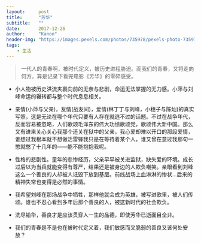 ```yaml
---
layout:     post
title:      "芳华"
subtitle:   ""
date:       2017-12-26
author:     "Kanon"
header-img: "https://images.pexels.com/photos/735978/pexels-photo-735978.jpeg?w=940&h=650&auto=compress&cs=tinysrgb"
tags:
    - 生活
---
```



> 一代人的青春啊，被时代定义，被历史进程胁迫。而我们的青春，又将走向何方。算是记录下看完电影《芳华》的零碎感受。

- 小人物被历史洪流夹裹向前的无奈与悲剧，命运无法掌握的无力感。小萍与刘峰命运的辗转都与整个时代息息相关。

- 亲情(小萍与父亲)，友情(战友间)，爱情(林丁丁与刘峰，小穗子与陈灿)的真实写照，这是无论在哪个年代只要有人存在就逃不过的话题。不过在战争年代，反而容易被忽略，人们歌颂毛泽东的伟大功绩歌颂党，歌颂伟大新中国。那么又有谁来关心关心我那个还关在狱中的父亲，我心爱却难以开口的那段爱情，谁想过我根本就不想做活雷锋我只是在等待着某个人，谁又曾在意过我那句一憋就憋了十几年的——能不能抱抱我呢。

- 性格的悲剧性。童年的悲惨经历，父亲早早被关进监狱，缺失爱的环境。成长过后以为当兵就能变得有尊严，结果还是被身边的人欺负嘲笑。亲眼看到刘峰这么一个善良的人却被人诋毁下放到基层。前线战场上血淋淋的惨状…后来的精神失常也变得是必然的事情。

- 我希望刘峰在那场战争中牺牲，那样他就会成为英雄，被写进歌里，被人们传颂。谁也不忍心看到多年后那个善良的人，被这新时代的社会欺负。

- 洗尽铅华，善良才是应该贯穿人一生的品德，即使芳华已逝面目全非。

- 我们的青春是不是也在被时代定义着，我们敏感而又脆弱的善良又该何处安放？
<br><br><br><br>
